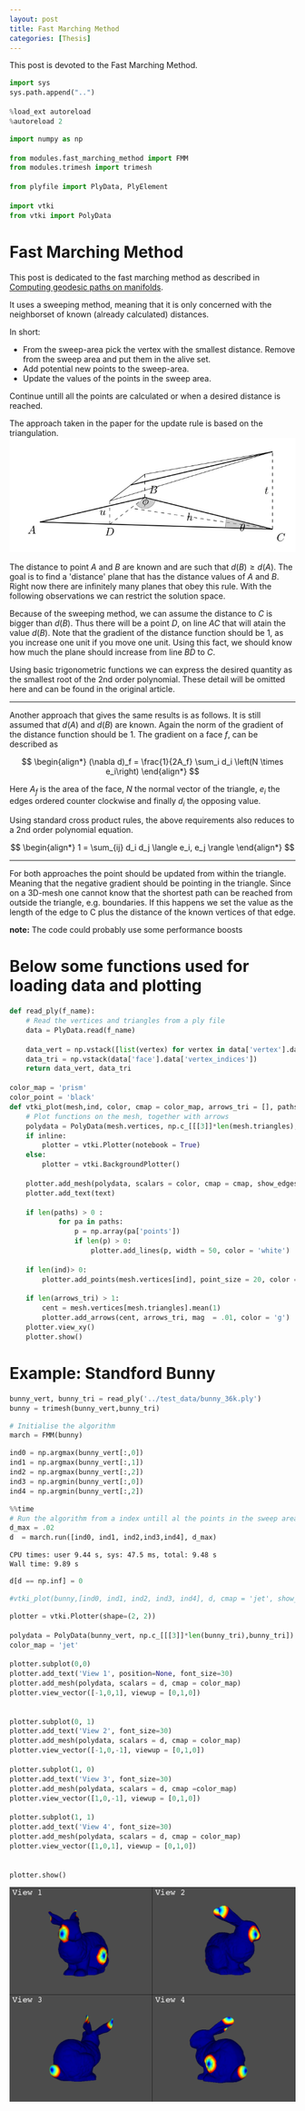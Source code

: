 ```yaml
---
layout: post
title: Fast Marching Method
categories: [Thesis]
---
```


This post is devoted to the Fast Marching Method. 

```python
import sys
sys.path.append("..")

%load_ext autoreload
%autoreload 2
```


```python
import numpy as np

from modules.fast_marching_method import FMM
from modules.trimesh import trimesh

from plyfile import PlyData, PlyElement

import vtki
from vtki import PolyData
```

# Fast Marching Method

This post is dedicated to the fast marching method as described in [Computing geodesic paths on manifolds](http://www.pnas.org/cgi/doi/10.1073/pnas.95.15.8431). 

It uses a sweeping method, meaning that it is only concerned with the neighborset of known (already calculated) distances. 

In short:
- From the sweep-area pick the vertex with the smallest distance. Remove from the sweep area and put them in the alive set. 
- Add potential new points to the sweep-area.
- Update the values of the points in the sweep area. 

Continue untill all the points are calculated or when a desired distance is reached.

The approach taken in the paper for the update rule is based on the triangulation. 
![Image](/assets/images/fast_marching/fmm.png)

The distance to point $A$ and $B$ are known and are such that $d(B)\geq d(A)$. The goal is to find a 'distance' plane that has the distance values of $A$ and $B$. Right now there are infinitely many planes that obey this rule. With the following observations we can restrict the solution space.

Because of the sweeping method, we can assume the distance to $C$ is bigger than $d(B)$. Thus there will be a point $D$, on line $AC$ that will atain the value $d(B)$. Note that the gradient of the distance function should be $1$, as you increase one unit if you move one unit. Using this fact, we should know how much the plane should increase from line $BD$ to $C$.

Using basic trigonometric functions we can express the desired quantity as the smallest root of the 2nd order polynomial. These detail will be omitted here and can be found in the original article.

---

Another approach that gives the same results is as follows. It is still assumed that $d(A)$ and $d(B)$ are known. Again the norm of the gradient of the distance function should be $1$. The gradient on a face $f$, can be described as

$$
\begin{align*}
(\nabla d)_f = \frac{1}{2A_f} \sum_i d_i \left(N \times e_i\right)
\end{align*}
$$

Here $A_f$ is the area of the face, $N$ the normal vector of the triangle, $e_i$ the edges ordered counter clockwise and finally $d_i$ the opposing value. 

Using standard cross product rules, the above requirements also reduces to a 2nd order polynomial equation. 

$$
\begin{align*}
1 = \sum_{ij} d_i d_j \langle e_i, e_j \rangle
\end{align*}
$$

---

For both approaches the point should be updated from within the triangle. Meaning that the negative gradient should be pointing in the triangle. Since on a 3D-mesh one cannot know that the shortest path can be reached from outside the triangle, e.g. boundaries. If this happens we set the value as the length of the edge to C plus the distance of the known vertices of that edge. 

**note:** The code could probably use some performance boosts

# Below some functions used for loading data and plotting


```python
def read_ply(f_name):
    # Read the vertices and triangles from a ply file
    data = PlyData.read(f_name)
    
    data_vert = np.vstack([list(vertex) for vertex in data['vertex'].data])
    data_tri = np.vstack(data['face'].data['vertex_indices'])
    return data_vert, data_tri

color_map = 'prism'
color_point = 'black'
def vtki_plot(mesh,ind, color, cmap = color_map, arrows_tri = [], paths = [], text = '', inline = False, show_edges = True):
    # Plot functions on the mesh, together with arrows
    polydata = PolyData(mesh.vertices, np.c_[[[3]]*len(mesh.triangles),mesh.triangles])
    if inline:
        plotter = vtki.Plotter(notebook = True)
    else:
        plotter = vtki.BackgroundPlotter()

    plotter.add_mesh(polydata, scalars = color, cmap = cmap, show_edges = show_edges)
    plotter.add_text(text)
    
    if len(paths) > 0 :
            for pa in paths:
                p = np.array(pa['points'])
                if len(p) > 0:
                    plotter.add_lines(p, width = 50, color = 'white')
    
    if len(ind)> 0:
        plotter.add_points(mesh.vertices[ind], point_size = 20, color = 'black')

    if len(arrows_tri) > 1:
        cent = mesh.vertices[mesh.triangles].mean(1)
        plotter.add_arrows(cent, arrows_tri, mag  = .01, color = 'g')
    plotter.view_xy()
    plotter.show()    

```

# Example: Standford Bunny



```python
bunny_vert, bunny_tri = read_ply('../test_data/bunny_36k.ply')
bunny = trimesh(bunny_vert,bunny_tri)
```


```python
# Initialise the algorithm
march = FMM(bunny)
```


```python
ind0 = np.argmax(bunny_vert[:,0])
ind1 = np.argmax(bunny_vert[:,1])
ind2 = np.argmax(bunny_vert[:,2])
ind3 = np.argmin(bunny_vert[:,0])
ind4 = np.argmin(bunny_vert[:,2])
```


```python
%%time
# Run the algorithm from a index untill al the points in the sweep area have values bigger then d_max
d_max = .02
d  = march.run([ind0, ind1, ind2,ind3,ind4], d_max)
```

    CPU times: user 9.44 s, sys: 47.5 ms, total: 9.48 s
    Wall time: 9.89 s



```python
d[d == np.inf] = 0
```


```python
#vtki_plot(bunny,[ind0, ind1, ind2, ind3, ind4], d, cmap = 'jet', show_edges = False)
```


```python
plotter = vtki.Plotter(shape=(2, 2))

polydata = PolyData(bunny_vert, np.c_[[[3]]*len(bunny_tri),bunny_tri])
color_map = 'jet'

plotter.subplot(0,0)
plotter.add_text('View 1', position=None, font_size=30)
plotter.add_mesh(polydata, scalars = d, cmap = color_map)
plotter.view_vector([-1,0,1], viewup = [0,1,0])


plotter.subplot(0, 1)
plotter.add_text('View 2', font_size=30)
plotter.add_mesh(polydata, scalars = d, cmap = color_map)
plotter.view_vector([-1,0,-1], viewup = [0,1,0])

plotter.subplot(1, 0)
plotter.add_text('View 3', font_size=30)
plotter.add_mesh(polydata, scalars = d, cmap =color_map)
plotter.view_vector([1,0,-1], viewup = [0,1,0])

plotter.subplot(1, 1)
plotter.add_text('View 4', font_size=30)
plotter.add_mesh(polydata, scalars = d, cmap = color_map)
plotter.view_vector([1,0,1], viewup = [0,1,0])


plotter.show()
```


![png](/assets/images/fast_marching/output_11_0.png)

